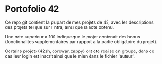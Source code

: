 # Portofolio 42

Ce repo git contient la plupart de mes projets de 42, avec les descriptions des projets tel que sur l'intra, ainsi que la note obtenu.

Une note superieur a 100 indique que le projet contenait des bonus (fonctionalites supplementaires par rapport a la partie obligatoire du projet).

Certains projets (42sh, corewar, zappy) ont ete realise en groupe, dans ce cas leur login est inscrit ainsi que le mien dans le fichier 'auteur'.
